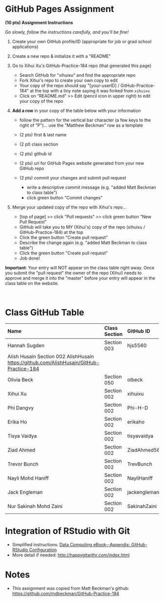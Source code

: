 
# GitHub Pages Assignment

**(10 pts) Assignment Instructions**

*Go slowly, follow the instructions carefully, and you'll be fine!*

1. Create your own GitHub profile/ID (appropriate for job or grad school applications)  
2. Create a new repo & initialize it with a "README" 
3. Go to Xihui Xu's GitHub-Practice-184 repo (that generated this page)  
    - Search GitHub for "xihuixu" and find the appropriate repo
    - Fork Xihui's repo to create your own copy to edit
    - Your copy of the repo should say "[your-userID] / GitHub-Practice-184" at the top with a tiny note saying it was forked from `xihuixu`
    - Click on "README.md" >> Edit (pencil icon in upper right) to edit your copy of the repo
4. **Add a row** in your copy of the table below with your information 
    - follow the pattern for the vertical bar character (a few keys to the right of "P")... use the "Matthew Beckman" row as a template
    - (2 pts) first & last name 
    - (2 pt)  class section 
    - (2 pts) github id  
    - (2 pts) url for GitHub Pages website generated from your new GitHub repo
    - (2 pts) commit your changes and submit pull request

        - write a descriptive commit message (e.g. "added Matt Beckman to class table")
        - click green button "Commit changes"

5. Merge your updated copy of the repo with Xihui's repo...
    - [top of page] >> click "Pull requests" >> click green button "New Pull Request"
    - GitHub will take you to MY (Xihui's) copy of the repo (xihuixu / GitHub-Practice-184) at the top
    - Click the green button "Create pull request"
    - Describe the change again (e.g. "added Matt Beckman to class table")
    - Click the green button "Create pull request"
    - Job done!
 
**Important**: Your entry will NOT appear on the class table right away.  Once you submit the "pull request" the owner of the repo (Xihui) needs to approve and merge it into the "master" before your entry will appear in the class table on the website. 

<br>


# Class GitHub Table 

| Name                    | Class Section     | GitHub ID            | URL for your GitHub repo                                 |  
|:------------------------|:------------------|:---------------------|:---------------------------------------------------------|  
| Hannah Sugden           | Section 003       | hjs5560              | https://github.com/hjs5560/GitHub-Practice-184                        
| Alish Husain              Section 002         AlishHusain            https://github.com/AlishHusain/GitHub-Practice-184
| Olivia Beck             | Section 050       | olbeck               | https://github.com/olbeck/GitHub-Practice-184            |  
| Xihui Xu                | Section 002       | xihuixu              | https://github.com/xihuixu/GitHub-Practice-184           | 
| Phi Dangvy              | Section 002       | Phi-H-D              | https://github.com/Phi-H-D/GitHub-Practice-184           |
| Erika Ho                | Section 002       | erikaho              | https://github.com/erikaho/GitHub-Practice-184           |
| Tisya Vaidya            | Section 002       | tisyavaidya          | https://github.com/tisyavaidya/GitHub-Practice-184       |
| Ziad Ahmed              | Section 002       | ZiadAhmed56          | https://github.com/ZiadAhmed56/GitHub-Practice-184
| Trevor Bunch            | Section 002       | TrevBunch            | https://github.com/TrevBunch/GitHub-Practice-184         |
| Nayli Mohd Haniff       | Section 002       | NayliHaniff          | https://github.com/NayliHaniff/GitHub-Practice-184       |
| Jack Engleman           | Section 002       | jackengleman         | https://github.com/jackengleman/Practice-STAT-184        |
| Nur Sakinah Mohd Zaini  | Section 002       | SakinahZaini         | https://github.com/SakinahZaini/GitHub-Practice-184      |


# Integration of RStudio with Git

- Simplified instructions: [Data Computing eBook--Appendix: GitHub-RStudio Configuration](https://dtkaplan.github.io/DataComputingEbook/appendix-github-rstudio-configuration.html#appendix-github-rstudio-configuration)  
- More detail if needed: <http://happygitwithr.com/index.html>

# Notes

- This assignment was copied from Matt Beckman's github: https://github.com/mdbeckman/GitHub-Practice-184




